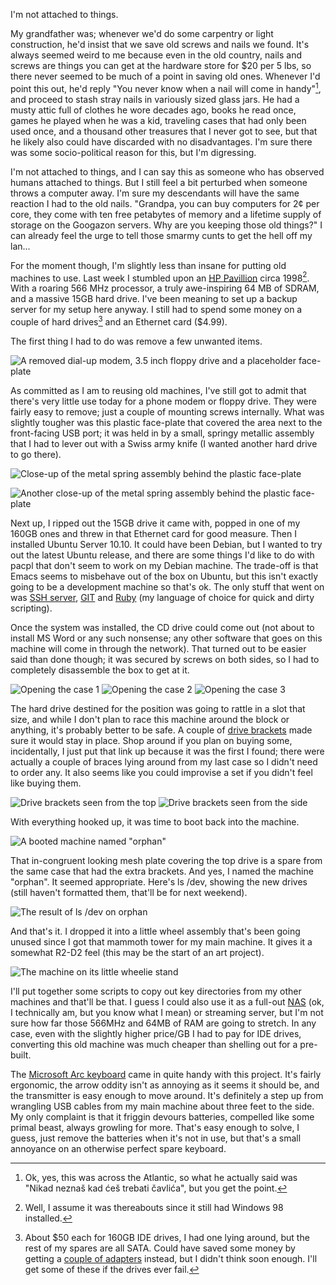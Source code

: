 I'm not attached to things.

My grandfather was; whenever we'd do some carpentry or light construction, he'd insist that we save old screws and nails we found. It's always seemed weird to me because even in the old country, nails and screws are things you can get at the hardware store for $20 per 5 lbs, so there never seemed to be much of a point in saving old ones. Whenever I'd point this out, he'd reply "You never know when a nail will come in handy"[^nikad-neznas], and proceed to stash stray nails in variously sized glass jars. He had a musty attic full of clothes he wore decades ago, books he read once, games he played when he was a kid, traveling cases that had only been used once, and a thousand other treasures that I never got to see, but that he likely also could have discarded with no disadvantages. I'm sure there was some socio-political reason for this, but I'm digressing.

[^nikad-neznas]: Ok, yes, this was across the Atlantic, so what he actually said was "Nikad neznaš kad ćeš trebati čavlića", but you get the point.

I'm not attached to things, and I can say this as someone who has observed humans attached to things. But I still feel a bit perturbed when someone throws a computer away. I'm sure my descendants will have the same reaction I had to the old nails. "Grandpa, you can buy computers for 2¢ per core, they come with ten free petabytes of memory and a lifetime supply of storage on the Googazon servers. Why are you keeping those old things?" I can already feel the urge to tell those smarmy cunts to get the hell off my lan...

For the moment though, I'm slightly less than insane for putting old machines to use. Last week I stumbled upon an [HP Pavillion](http://www0.shopping.com/Hewlett-Packard-HP-Pavilion-6645C-D9948AABA/info) circa 1998[^i-assume]. With a roaring 566 MHz processor, a truly awe-inspiring 64 MB of SDRAM, and a massive 15GB hard drive. I've been meaning to set up a backup server for my setup here anyway. I still had to spend some money on a couple of hard drives[^hard-drives] and an Ethernet card ($4.99).

[^i-assume]: Well, I assume it was thereabouts since it still had Windows 98 installed.
[^hard-drives]: About $50 each for 160GB IDE drives, I had one lying around, but the rest of my spares are all SATA. Could have saved some money by getting a [couple of adapters](http://www.tigerdirect.ca/applications/SearchTools/item-details.asp?EdpNo=4143846&sku=ULT40322) instead, but I didn't think soon enough. I'll get some of these if the drives ever fail.

The first thing I had to do was remove a few unwanted items.

![A removed dial-up modem, 3.5 inch floppy drive and a placeholder face-plate](/static/img/old-machines-01.jpg)

As committed as I am to reusing old machines, I've still got to admit that there's very little use today for a phone modem or floppy drive. They were fairly easy to remove; just a couple of mounting screws internally. What was slightly tougher was this plastic face-plate that covered the area next to the front-facing USB port; it was held in by a small, springy metallic assembly that I had to lever out with a Swiss army knife (I wanted another hard drive to go there).

![Close-up of the metal spring assembly behind the plastic face-plate](/static/img/old-machines-02.jpg)

![Another close-up of the metal spring assembly behind the plastic face-plate](/static/img/old-machines-03.jpg)

Next up, I ripped out the 15GB drive it came with, popped in one of my 160GB ones and threw in that Ethernet card for good measure. Then I installed Ubuntu Server 10.10. It could have been Debian, but I wanted to try out the latest Ubuntu release, and there are some things I'd like to do with pacpl that don't seem to work on my Debian machine. The trade-off is that Emacs seems to misbehave out of the box on Ubuntu, but this isn't exactly going to be a development machine so that's ok. The only stuff that went on was [SSH server](http://www.openssh.com/), [GIT](http://git-scm.com/) and [Ruby](http://www.ruby-lang.org/en/) (my language of choice for quick and dirty scripting).

Once the system was installed, the CD drive could come out (not about to install MS Word or any such nonsense; any other software that goes on this machine will come in through the network). That turned out to be easier said than done though; it was secured by screws on both sides, so I had to completely disassemble the box to get at it.

![Opening the case 1](/static/img/old-machines-04.jpg)
![Opening the case 2](/static/img/old-machines-05.jpg)
![Opening the case 3](/static/img/old-machines-06.jpg)

The hard drive destined for the position was going to rattle in a slot that size, and while I don't plan to race this machine around the block or anything, it's probably better to be safe. A couple of [drive brackets](http://www.nextag.com/hard-drive-adapter-bracket/stores-html) made sure it would stay in place. Shop around if you plan on buying some, incidentally, I just put that link up because it was the first I found; there were actually a couple of braces lying around from my last case so I didn't need to order any. It also seems like you could improvise a set if you didn't feel like buying them.

![Drive brackets seen from the top](/static/img/old-machines-07.jpg)
![Drive brackets seen from the side](/static/img/old-machines-08.jpg)

With everything hooked up, it was time to boot back into the machine.

![A booted machine named "orphan"](/static/img/old-machines-09.jpg)

That in-congruent looking mesh plate covering the top drive is a spare from the same case that had the extra brackets. And yes, I named the machine "orphan". It seemed appropriate. Here's ls /dev, showing the new drives (still haven't formatted them, that'll be for next weekend).

![The result of `ls /dev` on orphan](/static/img/old-machines-10.jpg)

And that's it. I dropped it into a little wheel assembly that's been going unused since I got that mammoth tower for my main machine. It gives it a somewhat R2-D2 feel (this may be the start of an art project).

![The machine on its little wheelie stand](/static/img/old-machines-11.jpg)

I'll put together some scripts to copy out key directories from my other machines and that'll be that. I guess I could also use it as a full-out [NAS](http://www.newegg.ca/Store/SubCategory.aspx?SubCategory=124&name=Network-Storage-NAS) (ok, I technically am, but you know what I mean) or streaming server, but I'm not sure how far those 566MHz and 64MB of RAM are going to stretch. In any case, even with the slightly higher price/GB I had to pay for IDE drives, converting this old machine was much cheaper than shelling out for a pre-built.

The [Microsoft Arc keyboard](http://www.microsoft.com/hardware/mouseandkeyboard/ProductDetails.aspx?pid=120) came in quite handy with this project. It's fairly ergonomic, the arrow oddity isn't as annoying as it seems it should be, and the transmitter is easy enough to move around. It's definitely a step up from wrangling USB cables from my main machine about three feet to the side. My only complaint is that it friggin devours batteries, compelled like some primal beast, always growling for more. That's easy enough to solve, I guess, just remove the batteries when it's not in use, but that's a small annoyance on an otherwise perfect spare keyboard.
